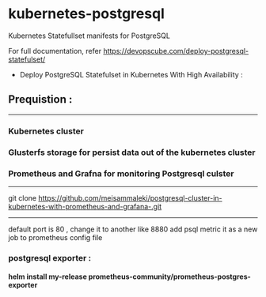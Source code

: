 # kubernetes-postgresql
Kubernetes Statefullset manifests for PostgreSQL

For full documentation, refer https://devopscube.com/deploy-postgresql-statefulset/

- Deploy PostgreSQL Statefulset in Kubernetes With High Availability :
 ## Prequistion :
 ****
 ### Kubernetes cluster
 ### Glusterfs storage for persist data out of the kubernetes cluster
 ### Prometheus and Grafna for monitoring Postgresql culster
 ****
 git clone https://github.com/meisammaleki/postgresql-cluster-in-kubernetes-with-prometheus-and-grafana-.git

 ****
default port is 80 , change it to another like 8880
add psql metric  it as a new job to prometheus config file

####

### postgresql exporter :
#### helm install my-release prometheus-community/prometheus-postgres-exporter

